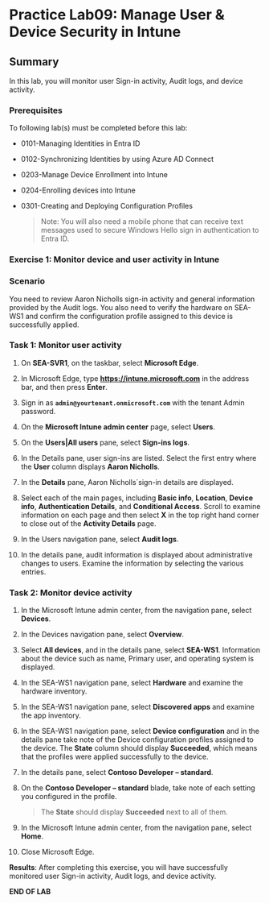 # Practice Lab09: Manage User & Device Security in Intune

## Summary

In this lab, you will monitor user Sign-in activity, Audit logs, and device activity.

### Prerequisites

To following lab(s) must be completed before this lab:

- 0101-Managing Identities in Entra ID

- 0102-Synchronizing Identities by using Azure AD Connect

- 0203-Manage Device Enrollment into Intune

- 0204-Enrolling devices into Intune

- 0301-Creating and Deploying Configuration Profiles

  > Note: You will also need a mobile phone that can receive text messages used to secure Windows Hello sign in authentication to Entra ID.

### Exercise 1: Monitor device and user activity in Intune

### Scenario

You need to review Aaron Nicholls sign-in activity and general information provided by the Audit logs.  You also need to verify the hardware on SEA-WS1 and confirm the configuration profile assigned to this device is successfully applied.

### Task 1: Monitor user activity

1. On **SEA-SVR1**, on the taskbar, select **Microsoft Edge**.

2. In Microsoft Edge, type **https://intune.microsoft.com** in the address bar, and then press **Enter**.

3. Sign in as **`admin@yourtenant.onmicrosoft.com`** with the tenant Admin password.

4. On the **Microsoft Intune admin center** page, select **Users**.

5. On the **Users|All users** pane, select **Sign-ins logs**.

6. In the Details pane, user sign-ins are listed. Select the first entry where the **User** column displays **Aaron Nicholls**.

7. In the **Details** pane, Aaron Nicholls´sign-in details are displayed.

8. Select each of the main pages, including **Basic info**, **Location**, **Device info**, **Authentication Details**, and **Conditional Access**. Scroll to examine information on each page and then select **X** in the top right hand corner to close out of the **Activity Details** page.

9. In the Users navigation pane, select **Audit logs**.

10. In the details pane, audit information is displayed about administrative changes to users. Examine the information by selecting the various entries.

### Task 2: Monitor device activity

1. In the Microsoft Intune admin center, from the navigation pane, select **Devices**.

1. In the Devices navigation pane, select **Overview**.

1. Select **All devices**, and in the details pane, select **SEA-WS1**. Information about the device such as name, Primary user, and operating system is displayed.

1. In the SEA-WS1 navigation pane, select **Hardware** and examine the hardware inventory.

1. In the SEA-WS1 navigation pane, select **Discovered apps** and examine the app inventory.

1. In the SEA-WS1 navigation pane, select **Device configuration** and in the details pane take note of the Device configuration profiles assigned to the device. The **State** column should display **Succeeded**, which means that the profiles were applied successfully to the device.

1. In the details pane, select **Contoso Developer – standard**.

1. On the **Contoso Developer – standard** blade, take note of each setting you configured in the profile.

   > The **State** should display **Succeeded** next to all of them.

1. In the Microsoft Intune admin center, from the navigation pane, select **Home**.

1. Close Microsoft Edge.

**Results**: After completing this exercise, you will have successfully monitored user Sign-in activity, Audit logs, and device activity.

**END OF LAB**
